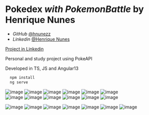 # Pokedex *with PokemonBattle* by Henrique Nunes

- *GitHub* [@hnunezz](https://www.github.com/hnunezz)
- *Linkedin* [@Henrique Nunes](https://www.linkedin.com/in/henrique-nunes-de-almeida-ba897a1aa/)


[Project in Linkedin](https://www.linkedin.com/posts/henriquenunes27_frontend-activity-6889289513592483840-Zbd1?utm_source=linkedin_share&utm_medium=member_desktop_web)

Personal and study project using PokeAPI

Developed in TS, JS and Angular13




```bash
  npm install 
  ng serve
```
    
![image](https://github.com/user-attachments/assets/58614279-e8c0-4155-9e25-c94dcc405742)
![image](https://github.com/user-attachments/assets/d9325a76-5cb1-4057-bb68-1cb2e2a8423f) 
![image](https://github.com/user-attachments/assets/1b81163e-a80d-4f45-8e1d-2fca30bb1925) 
![image](https://github.com/user-attachments/assets/0f398b0b-c34d-41a6-9d18-a2a4efe811e3) 
![image](https://github.com/user-attachments/assets/58583fca-f2b3-4c31-8bd7-12433f867732) 
![image](https://github.com/user-attachments/assets/33b61470-42d0-4706-b75a-c9fc21ee1d8c)         
![image](https://github.com/user-attachments/assets/f4c5d13d-4cee-417b-bdb9-6c4d70b9d41f)
![image](https://github.com/user-attachments/assets/38918dac-69f9-4da5-8f66-1af3000671a5)
![image](https://github.com/user-attachments/assets/99b71c8a-d5a2-4267-86e2-c67a8622e913)
![image](https://github.com/user-attachments/assets/1f5cbbfd-19fc-43ed-a7c8-5d1ffdad966a)
          ![image](https://github.com/user-attachments/assets/dc0c4923-e7da-4c09-8a21-a14b7e2a638e)
          ![image](https://github.com/user-attachments/assets/ad508223-5cfd-49b1-8b75-b365d95679c5)


![image](https://github.com/user-attachments/assets/f5fb7ce1-4bdc-4768-8daa-8ba4c4b7884d)
![image](https://github.com/user-attachments/assets/747595f2-eb99-4c04-88ee-3eaf0e5a10f1)
![image](https://github.com/user-attachments/assets/3a90c575-d4cc-45cf-a0b0-c5b50c280344)
![image](https://github.com/user-attachments/assets/f57c1aa0-028d-41c0-bb54-e94dfe1f149f)
![image](https://github.com/user-attachments/assets/eda9edcc-1ed2-4d68-9d80-eeca4caabc2f)
![image](https://github.com/user-attachments/assets/8a94e8f6-5122-4a02-83a5-dcf8d98e5467)
![image](https://github.com/user-attachments/assets/e0827c4f-54a4-486d-bf0f-f205f1dd07ea)



